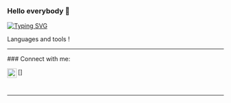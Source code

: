 ### Hello everybody 👋


[![Typing SVG](https://readme-typing-svg.herokuapp.com?color=%2336BCF7&lines=OYBEK+FULLSTACK+DEVELOPER)](https://git.io/typing-svg)


Languages and tools !
<hr>
### Connect with me:




[<img align="left" alt="nirooo__| Instagram" width="22px" src="https://cdn.jsdelivr.net/npm/simple-icons@v3/icons/instagram.svg" />]


<br />
<hr>



<!--
**oybek1100/oybek1100** is a ✨ _special_ ✨ repository because its `README.md` (this file) appears on your GitHub profile.

Here are some ideas to get you started:

- 🔭 I’m currently working on ...
- 🌱 I’m currently learning ...
- 👯 I’m looking to collaborate on ...
- 🤔 I’m looking for help with ...
- 💬 Ask me about ...
- 📫 How to reach me: ...
- 😄 Pronouns: ...
- ⚡ Fun fact: ...
-->
